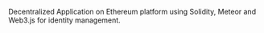 Decentralized Application on Ethereum platform using Solidity, Meteor and Web3.js for identity management.
